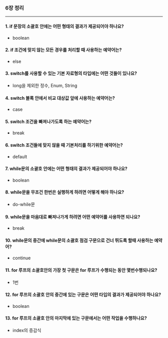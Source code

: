 ### 6장 정리

---

#### 1. if 문장의 소괄호 안에는 어떤 형태의 결과가 제공되어야 하나요?

- boolean

#### 2. if 조건에 맞지 않는 모든 경우를 처리할 때 사용하는 예약어는?

- else

#### 3. switch를 사용할 수 있는 기본 자료형의 타입에는 어떤 것들이 있나요?

- long을 제외한 정수, Enum, String

#### 4. switch 블록 안에서 비교 대상값 앞에 사용하는 예약어는?

- case

#### 5. switch 조건을 빠져나가도록 하는 예약어는?

- break

#### 6. switch 조건들에 맞지 않을 때 기본처리를 하기위한 예약어는?

- default

#### 7. while문의 소괄호 안에는 어떤 형태의 결과가 제공되어야 하나요?

- boolean

#### 8. while문을 무조건 한번은 실행하게 하려면 어떻게 해야 하나요?

- do-while문

#### 9. while문을 마음대로 빠져나가게 하려면 어떤 예약어를 사용하면 되나요?

- break

#### 10. while문의 중간에 while문의 소괄호 점검 구문으로 건너 뛰도록 할때 사용하는 예약어?

- continue

#### 11. for 루프의 소괄호안의 가장 첫 구문은 for 루프가 수행되는 동안 몇번수행되나요?

- 1번

#### 12. for 루프의 소괄호 안의 중간에 있는 구문은 어떤 타입의 결과가 제공되어야 하나요?

- boolean

#### 13. for 루프의 소괄호 안의 마지막에 있는 구문에서는 어떤 작업을 수행하나요?

- index의 증감식